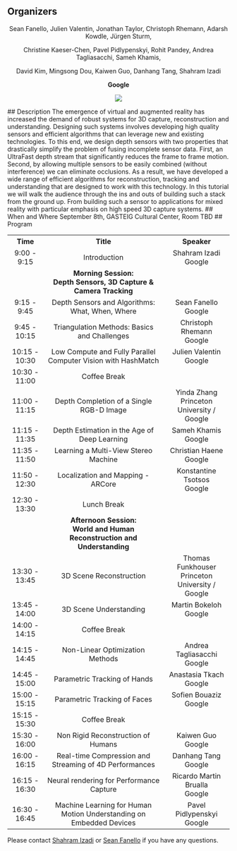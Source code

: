 ## Organizers
<p style="text-align: center;"> Sean Fanello, Julien Valentin, Jonathan Taylor, Christoph Rhemann, Adarsh Kowdle, Jürgen Sturm, </p>
<p style="text-align: center;"> Christine Kaeser-Chen, Pavel Pidlypenskyi, Rohit Pandey, Andrea Tagliasacchi, Sameh Khamis, </p>
<p style="text-align: center;"> David Kim, Mingsong Dou, Kaiwen Guo, Danhang Tang, Shahram Izadi</p>

<p style="text-align: center;"> <b> Google </b> </p>
<p style="text-align:center"><img src="http://www.seanfanello.it/wp-content/uploads/2018/04/stack.png"/></p>
## Description
The emergence of virtual and augmented reality has increased the demand of robust systems for 3D capture, reconstruction and understanding. Designing such systems involves developing high quality sensors and efficient algorithms that can leverage new and existing technologies. To this end, we design depth sensors with two properties that drastically simplify the problem of fusing incomplete sensor data. First, an UltraFast depth stream that significantly reduces the frame to frame motion. Second, by allowing multiple sensors to be easily combined (without interference) we can eliminate occlusions. As a result, we have developed a wide range of efficient algorithms for reconstruction, tracking and understanding that are designed to work with this technology. In this tutorial we will walk the audience through the ins and outs of building such a stack from the ground up. From building such a sensor to applications for mixed reality with particular emphasis on high speed 3D capture systems.
## When and Where
September 8th, GASTEIG Cultural Center, Room TBD
## Program

<table style="width:100%">
  <tr>
    <th><div align="center"> Time</div> </th>
    <th><div align="center"> Title</div> </th> 
    <th><div align="center"> Speaker</div> </th>
  </tr>
  <tr>
    <td><div align="center"> 9:00 - 9:15 </div> </td>
    <td><div align="center"> Introduction </div> </td> 
    <td><div align="center"> Shahram Izadi<br/> Google </div> </td> 
  </tr>
  <tr>
    <td></td>
    <td><div align="center"> <b> Morning Session: <br/>Depth Sensors, 3D Capture & Camera Tracking </b> </div> </td> 
    <td></td>
  </tr>
  <tr>
    <td><div align="center"> 9:15 - 9:45 </div> </td>
    <td><div align="center"> Depth Sensors and Algorithms: What, When, Where </div> </td> 
    <td><div align="center"> Sean Fanello<br/> Google </div> </td> 
  </tr>  
  <tr>
    <td><div align="center"> 9:45 - 10:15 </div> </td>
    <td><div align="center"> Triangulation Methods: Basics and Challenges </div> </td> 
    <td><div align="center"> Christoph Rhemann <br/> Google </div> </td> 
  </tr>    
  <tr>
    <td><div align="center"> 10:15 - 10:30 </div> </td>
    <td><div align="center"> Low Compute and Fully Parallel Computer Vision with HashMatch </div> </td> 
    <td><div align="center"> Julien Valentin <br/> Google </div> </td> 
  </tr>    
  <tr>
    <td><div align="center"> 10:30 - 11:00 </div> </td>
    <td><div align="center"> Coffee Break </div> </td> 
    <td></td> 
  </tr>      
  <tr>
    <td><div align="center"> 11:00 - 11:15 </div> </td>
    <td><div align="center"> Depth Completion of a Single RGB-D Image </div> </td> 
    <td><div align="center"> Yinda Zhang <br/> Princeton University / Google </div> </td> 
  </tr>  
  <tr>
    <td><div align="center"> 11:15 - 11:35 </div> </td>
    <td><div align="center"> Depth Estimation in the Age of Deep Learning </div> </td> 
    <td><div align="center"> Sameh Khamis <br/> Google </div> </td> 
  </tr>      
  <tr>
    <td><div align="center"> 11:35 - 11:50 </div> </td>
    <td><div align="center"> Learning a Multi-View Stereo Machine </div> </td> 
    <td><div align="center"> Christian Haene <br/> Google </div> </td> 
  </tr> 
   <tr>
    <td><div align="center"> 11:50 - 12:30 </div> </td>
    <td><div align="center"> Localization and Mapping - ARCore </div> </td> 
    <td><div align="center"> Konstantine Tsotsos <br/> Google </div> </td> 
  </tr>     
  <tr>
    <td><div align="center"> 12:30 - 13:30 </div> </td>
    <td><div align="center"> Lunch Break </div> </td> 
    <td></td> 
  </tr>   
  <tr>
    <td></td>
    <td><div align="center"> <b> Afternoon Session: <br/>World and Human Reconstruction and Understanding </b> </div> </td> 
    <td></td>
  </tr>  
   <tr>
    <td><div align="center"> 13:30 - 13:45 </div> </td>
    <td><div align="center"> 3D Scene Reconstruction </div> </td> 
    <td><div align="center"> Thomas Funkhouser <br/> Princeton University / Google </div> </td> 
  </tr>    
  <tr>
    <td><div align="center"> 13:45 - 14:00 </div> </td>
    <td><div align="center"> 3D Scene Understanding </div> </td> 
    <td><div align="center"> Martin Bokeloh <br/> Google </div> </td> 
  </tr>    
  <tr>
    <td><div align="center"> 14:00 - 14:15 </div> </td>
    <td><div align="center"> Coffee Break </div> </td> 
    <td></td> 
  </tr>   
    <tr>
    <td><div align="center"> 14:15 - 14:45 </div> </td>
    <td><div align="center"> Non-Linear Optimization Methods </div> </td> 
    <td><div align="center"> Andrea Tagliasacchi <br/> Google </div> </td> 
  </tr>  
  <tr>
    <td><div align="center"> 14:45 - 15:00 </div> </td>
    <td><div align="center"> Parametric Tracking of Hands </div> </td> 
    <td><div align="center"> Anastasia Tkach  <br/> Google </div> </td> 
  </tr>   
  <tr>
    <td><div align="center"> 15:00 - 15:15 </div> </td>
    <td><div align="center"> Parametric Tracking of Faces </div> </td> 
    <td><div align="center"> Sofien Bouaziz <br/> Google </div> </td> 
  </tr>     
  <tr>
    <td><div align="center"> 15:15 - 15:30 </div> </td>
    <td><div align="center"> Coffee Break </div> </td> 
    <td></td> 
  </tr>   
  <tr>
    <td><div align="center"> 15:30 - 16:00 </div> </td>
    <td><div align="center"> Non Rigid Reconstruction of Humans </div> </td> 
    <td><div align="center"> Kaiwen Guo <br/> Google </div> </td> 
  </tr>  
  <tr>
    <td><div align="center"> 16:00 - 16:15 </div> </td>
    <td><div align="center"> Real-time Compression and Streaming of 4D Performances </div> </td> 
    <td><div align="center"> Danhang Tang <br/> Google </div> </td> 
  </tr>    
  <tr>
    <td><div align="center"> 16:15 - 16:30 </div> </td>
    <td><div align="center"> Neural rendering for Performance Capture </div> </td> 
    <td><div align="center"> Ricardo Martin Brualla <br/> Google </div> </td> 
  </tr>   
  <tr>
    <td><div align="center"> 16:30 - 16:45 </div> </td>
    <td><div align="center"> Machine Learning for Human Motion Understanding on Embedded Devices </div> </td> 
    <td><div align="center"> Pavel Pidlypenskyi <br/>Google </div> </td> 
  </tr>      
</table>

Please contact  [Shahram Izadi](mailto:shahrami@google.com) or [Sean Fanello](mailto:seanfa@google.com) if you have any questions.
